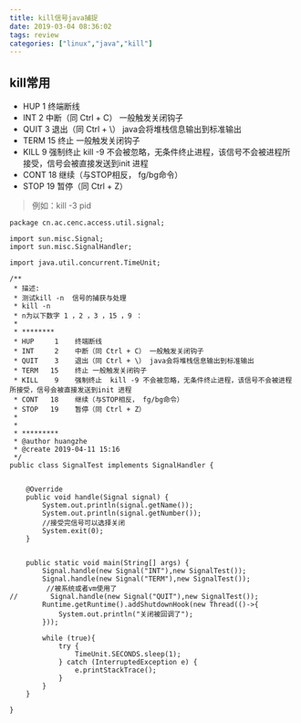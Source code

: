 ```yaml
---
title: kill信号java捕捉
date: 2019-03-04 08:36:02
tags: review
categories: ["linux","java","kill"]
---
```



## kill常用


 * HUP     1    终端断线
 * INT     2    中断（同 Ctrl + C） 一般触发关闭钩子
 * QUIT    3    退出（同 Ctrl + \） java会将堆栈信息输出到标准输出
 * TERM   15    终止 一般触发关闭钩子
 * KILL    9    强制终止  kill -9 不会被忽略，无条件终止进程，该信号不会被进程所接受，信号会被直接发送到init 进程
 * CONT   18    继续（与STOP相反， fg/bg命令）
 * STOP   19    暂停（同 Ctrl + Z）


 >例如：kill -3 pid


```
package cn.ac.cenc.access.util.signal;

import sun.misc.Signal;
import sun.misc.SignalHandler;

import java.util.concurrent.TimeUnit;

/**
 * 描述:
 * 测试kill -n  信号的捕获与处理
 * kill -n
 * n为以下数字 1 ，2 ，3 ，15 ，9 ：
 *
 * ********
 * HUP     1    终端断线
 * INT     2    中断（同 Ctrl + C） 一般触发关闭钩子
 * QUIT    3    退出（同 Ctrl + \） java会将堆栈信息输出到标准输出
 * TERM   15    终止 一般触发关闭钩子
 * KILL    9    强制终止  kill -9 不会被忽略，无条件终止进程，该信号不会被进程所接受，信号会被直接发送到init 进程
 * CONT   18    继续（与STOP相反， fg/bg命令）
 * STOP   19    暂停（同 Ctrl + Z）
 *
 *
 * *********
 * @author huangzhe
 * @create 2019-04-11 15:16
 */
public class SignalTest implements SignalHandler {


    @Override
    public void handle(Signal signal) {
        System.out.println(signal.getName());
        System.out.println(signal.getNumber());
        //接受完信号可以选择关闭
        System.exit(0);
    }


    public static void main(String[] args) {
        Signal.handle(new Signal("INT"),new SignalTest());
        Signal.handle(new Signal("TERM"),new SignalTest());
         //被系统或者vm使用了
//        Signal.handle(new Signal("QUIT"),new SignalTest());
        Runtime.getRuntime().addShutdownHook(new Thread(()->{
            System.out.println("关闭被回调了");
        }));

        while (true){
            try {
                TimeUnit.SECONDS.sleep(1);
            } catch (InterruptedException e) {
                e.printStackTrace();
            }
        }
    }

}


```